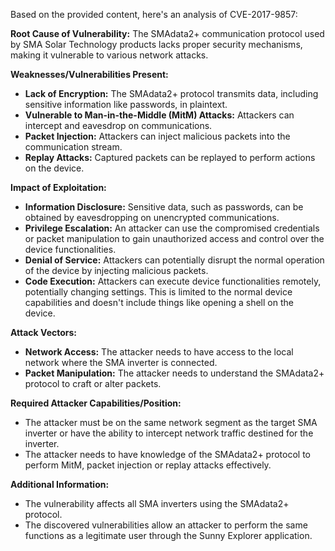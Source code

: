 Based on the provided content, here's an analysis of CVE-2017-9857:

**Root Cause of Vulnerability:**
The SMAdata2+ communication protocol used by SMA Solar Technology products lacks proper security mechanisms, making it vulnerable to various network attacks.

**Weaknesses/Vulnerabilities Present:**
- **Lack of Encryption:** The SMAdata2+ protocol transmits data, including sensitive information like passwords, in plaintext.
- **Vulnerable to Man-in-the-Middle (MitM) Attacks:** Attackers can intercept and eavesdrop on communications.
- **Packet Injection:** Attackers can inject malicious packets into the communication stream.
- **Replay Attacks:** Captured packets can be replayed to perform actions on the device.

**Impact of Exploitation:**
- **Information Disclosure:**  Sensitive data, such as passwords, can be obtained by eavesdropping on unencrypted communications.
- **Privilege Escalation:** An attacker can use the compromised credentials or packet manipulation to gain unauthorized access and control over the device functionalities.
- **Denial of Service:** Attackers can potentially disrupt the normal operation of the device by injecting malicious packets.
- **Code Execution:** Attackers can execute device functionalities remotely, potentially changing settings. This is limited to the normal device capabilities and doesn't include things like opening a shell on the device.

**Attack Vectors:**
- **Network Access:** The attacker needs to have access to the local network where the SMA inverter is connected.
- **Packet Manipulation:** The attacker needs to understand the SMAdata2+ protocol to craft or alter packets.

**Required Attacker Capabilities/Position:**
- The attacker must be on the same network segment as the target SMA inverter or have the ability to intercept network traffic destined for the inverter.
- The attacker needs to have knowledge of the SMAdata2+ protocol to perform MitM, packet injection or replay attacks effectively.

**Additional Information:**
- The vulnerability affects all SMA inverters using the SMAdata2+ protocol.
- The discovered vulnerabilities allow an attacker to perform the same functions as a legitimate user through the Sunny Explorer application.